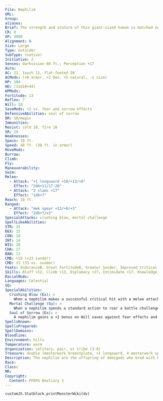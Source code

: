 ```yaml
---
File: Nephilim
URL: 
Group: 
aliases: 
Brief: The strength and stature of this giant-sized human is matched only by the nobility of its bearing.
CR: 8
XP: 4800
Alignment: N
Size: Large
Type: outsider
SubType: (native)
Initiative: 2
Senses: darkvision 60 ft.; Perception +17
Aura: 
AC: 22, touch 11, flat-footed 20
ACMods: (+6 armor, +2 Dex, +5 natural, -1 size)
HP: 104
HD: (11d10+44)
HPMods: 
Fortitude: 13
Reflex: 7
Will: 10
SaveMods: +2 vs. fear and sorrow effects
DefensiveAbilities: soul of sorrow
DR: 10/magic
Immunities: 
Resist: cold 10, fire 10
SR: 19
Weaknesses: 
Space: 10 ft.
Speed: 40 ft. (30 ft. in armor)
MoveMods: 
Burrow: 
Climb: 
Fly: 
Maneuverability: 
Swim: 
Melee: 
  - Attack: "+1 longsword +18/+13/+8"
    Effect: "2d6+11/17-20"
  - Attack: "2 slams +17"
    Effect: "1d6+7"
Reach: 10 ft.
Ranged: 
  - Attack: "mwk spear +13/+8/+3"
    Effect: "2d6+7/x3"
SpecialAttacks: crushing blow, mortal challenge
SpellLikeAbilities: 
STR: 25
DEX: 15
CON: 18
INT: 14
WIS: 16
CHA: 17
BAB: 11
CMB: +19 (+23 sunder)
CMD: 31 (33 vs. sunder)
Feats: EnduranceB, Great FortitudeB, Greater Sunder, Improved Critical (longsword), Improved Lightning Reflexes, Improved Sunder, Power Attack, Quick Draw
Skills: Bluff +12, Climb +13, Diplomacy +17, Intimidate +17, Knowledge (geography, planes) +11, Perception +17, Sense Motive +17, Stealth +9, Survival +12
RacialMods: 
Languages: Celestial
SQ: 
SpecialAbilities:
  Crushing Blow (Ex): >
    When a nephilim makes a successful critical hit with a melee attack, the target must make a DC 22 Fortitude save or take an  additional 3d6 points of nonlethal damage and be staggered for 1 round. The save DC is Strength-based.
  Mortal Challenge (Su): >
    When a nephilim spends a standard action to roar a battle challenge, all humanoids and monstrous humanoids within 100 feet of the nephilim must make a DC 18 Will save to avoid becoming frightened for 5d6 rounds. On a successful save, the creatures only become shaken for that time. Creatures with more HD than the nephilim become shaken if they fail their save, and suffer no effect if they succeed. A creature that succeeds at the save is immune to that nephilim's mortal challenge for 24 hours. This is a mind-affecting fear effect. The save DC is Charisma-based.
  Soul of Sorrow (Ex): >
    A nephilim gains a +2 bonus on Will saves against fear effects and any effect that causes sorrow.
SpellsKnown: 
SpellsPrepared: 
SpellDomains: 
Bloodline: 
Environment: hills
Temperature: warm
Organization: solitary, pair, or tribe (3-8)
Treasure: double (masterwork breastplate, +1 longsword, 4 masterwork spears, other treasure)
Description: The nephilim are the offspring of demigods who bred with humans. This joining resulted in a race of giant-sized beings possessed of a shard of divine power and the mortal consciousness of humans. A nephilim stands 11 feet tall and weighs 1,100 pounds. Its divine heritage grants it a lifespan of almost 600 years.  Nephilim are a nomadic, secretive race. This isolationism has only heightened the wild tales surrounding them, making it even harder for other races to trust them. While the ancient animosity humans once had against them has been largely forgotten, zealots occasionally try to mount pogroms and crusades to wipe the nephilim out forever. The nephilim have proven strikingly resistant to these efforts.
Race: 
Class: 
MR: 
Copyright:
  Content: PFRPG Bestiary 3
---
```

```dataviewjs
customJS.Statblock.printMonsterWiki(dv)
```
